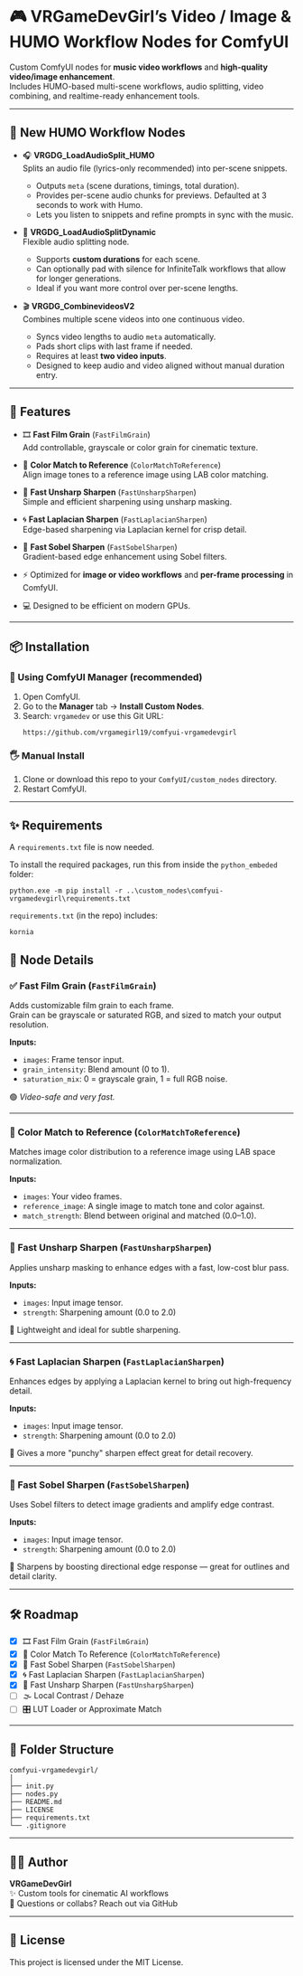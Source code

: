 # 🎮 VRGameDevGirl’s Video / Image & HUMO Workflow Nodes for ComfyUI

Custom ComfyUI nodes for **music video workflows** and **high-quality video/image enhancement**.  
Includes HUMO-based multi-scene workflows, audio splitting, video combining, and realtime-ready enhancement tools.

---

## 🌟 New HUMO Workflow Nodes

- 🎧 **VRGDG_LoadAudioSplit_HUMO**  
  Splits an audio file (lyrics-only recommended) into per-scene snippets.  
  - Outputs `meta` (scene durations, timings, total duration).  
  - Provides per-scene audio chunks for previews. Defaulted at 3 seconds to work with Humo.
  - Lets you listen to snippets and refine prompts in sync with the music.

- 🎼 **VRGDG_LoadAudioSplitDynamic**  
  Flexible audio splitting node.  
  - Supports **custom durations** for each scene.  
  - Can optionally pad with silence for InfiniteTalk workflows that allow for longer generations. 
  - Ideal if you want more control over per-scene lengths.

- 🎬 **VRGDG_CombinevideosV2**  
  Combines multiple scene videos into one continuous video.  
  - Syncs video lengths to audio `meta` automatically.  
  - Pads short clips with last frame if needed.  
  - Requires at least **two video inputs**.  
  - Designed to keep audio and video aligned without manual duration entry.

---

## 🌟 Features

- 🎞️ **Fast Film Grain** (`FastFilmGrain`)  
  Add controllable, grayscale or color grain for cinematic texture.

- 🎨 **Color Match to Reference** (`ColorMatchToReference`)  
  Align image tones to a reference image using LAB color matching.

- 🎯 **Fast Unsharp Sharpen** (`FastUnsharpSharpen`)  
  Simple and efficient sharpening using unsharp masking.

- 🌀 **Fast Laplacian Sharpen** (`FastLaplacianSharpen`)  
  Edge-based sharpening via Laplacian kernel for crisp detail.

- 📏 **Fast Sobel Sharpen** (`FastSobelSharpen`)  
  Gradient-based edge enhancement using Sobel filters.

- ⚡ Optimized for **image or video workflows** and **per-frame processing** in ComfyUI.

- 💻 Designed to be efficient on modern GPUs.

---

## 📦 Installation

### 🧰 Using ComfyUI Manager (recommended)
1. Open ComfyUI.
2. Go to the **Manager** tab → **Install Custom Nodes**.
3. Search: `vrgamedev` or use this Git URL:  
   ```
   https://github.com/vrgamegirl19/comfyui-vrgamedevgirl
   ```

### 🖐️ Manual Install
1. Clone or download this repo to your `ComfyUI/custom_nodes` directory.
2. Restart ComfyUI.

---

## ✨ Requirements

A `requirements.txt` file is now needed.

To install the required packages, run this from inside the `python_embeded` folder:

```
python.exe -m pip install -r ..\custom_nodes\comfyui-vrgamedevgirl\requirements.txt

```

`requirements.txt` (in the repo) includes:

```
kornia

```

## 🧠 Node Details

### ✅ Fast Film Grain (`FastFilmGrain`)
Adds customizable film grain to each frame.  
Grain can be grayscale or saturated RGB, and sized to match your output resolution.

**Inputs:**
- `images`: Frame tensor input.
- `grain_intensity`: Blend amount (0 to 1).
- `saturation_mix`: 0 = grayscale grain, 1 = full RGB noise.

🟢 *Video-safe and very fast.*

---

### 🎨 Color Match to Reference (`ColorMatchToReference`)
Matches image color distribution to a reference image using LAB space normalization.

**Inputs:**
- `images`: Your video frames.
- `reference_image`: A single image to match tone and color against.
- `match_strength`: Blend between original and matched (0.0–1.0).

---

### 🎯 Fast Unsharp Sharpen (`FastUnsharpSharpen`)
Applies unsharp masking to enhance edges with a fast, low-cost blur pass.

**Inputs:**
- `images`: Input image tensor.
- `strength`: Sharpening amount (0.0 to 2.0)

🚀 Lightweight and ideal for subtle sharpening.

---

### 🌀 Fast Laplacian Sharpen (`FastLaplacianSharpen`)
Enhances edges by applying a Laplacian kernel to bring out high-frequency detail.

**Inputs:**
- `images`: Input image tensor.
- `strength`: Sharpening amount (0.0 to 2.0)

🧪 Gives a more "punchy" sharpen effect great for detail recovery.

---

### 📏 Fast Sobel Sharpen (`FastSobelSharpen`)
Uses Sobel filters to detect image gradients and amplify edge contrast.

**Inputs:**
- `images`: Input image tensor.
- `strength`: Sharpening amount (0.0 to 2.0)

🧠 Sharpens by boosting directional edge response — great for outlines and detail clarity.

---

## 🛠️ Roadmap

- [x] 🎞️ Fast Film Grain (`FastFilmGrain`)
- [x] 🎨 Color Match To Reference (`ColorMatchToReference`)
- [x] 📏 Fast Sobel Sharpen (`FastSobelSharpen`)
- [x] 🌀 Fast Laplacian Sharpen (`FastLaplacianSharpen`)
- [x] 🎯 Fast Unsharp Sharpen (`FastUnsharpSharpen`)
- [ ] 🌫️ Local Contrast / Dehaze
- [ ] 🎛️ LUT Loader or Approximate Match

---

## 📁 Folder Structure

```
comfyui-vrgamedevgirl/
│
├── init.py
├── nodes.py
├── README.md
├── LICENSE
├── requirements.txt
└── .gitignore
```

---

## 🧑‍💻 Author

**VRGameDevGirl**  
✨ Custom tools for cinematic AI workflows  
💌 Questions or collabs? Reach out via GitHub

---

## 📜 License

This project is licensed under the MIT License.

